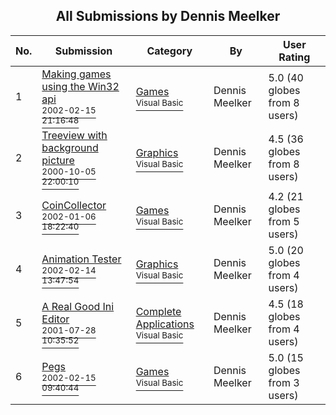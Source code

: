 ﻿<div align="center">

## All Submissions by Dennis Meelker

</div>

No.  | Submission | Category | By   | User Rating
---- | ---------- | -------- | ---- | -----------
1 | [Making games using the Win32 api<br /><sup>2002-02-15 21:16:48</sup>](https://github.com/Planet-Source-Code/dennis-meelker-making-games-using-the-win32-api__1-31838) | [Games<br /><sup>Visual Basic</sup>](../ByCategory/games__1-38.md) | Dennis Meelker | 5.0 (40 globes from 8 users)
2 | [Treeview with background picture<br /><sup>2000-10-05 22:00:10</sup>](https://github.com/Planet-Source-Code/dennis-meelker-treeview-with-background-picture__1-11915) | [Graphics<br /><sup>Visual Basic</sup>](../ByCategory/graphics__1-46.md) | Dennis Meelker | 4.5 (36 globes from 8 users)
3 | [CoinCollector<br /><sup>2002-01-06 18:22:40</sup>](https://github.com/Planet-Source-Code/dennis-meelker-coincollector__1-31800) | [Games<br /><sup>Visual Basic</sup>](../ByCategory/games__1-38.md) | Dennis Meelker | 4.2 (21 globes from 5 users)
4 | [Animation Tester<br /><sup>2002-02-14 13:47:54</sup>](https://github.com/Planet-Source-Code/dennis-meelker-animation-tester__1-31789) | [Graphics<br /><sup>Visual Basic</sup>](../ByCategory/graphics__1-46.md) | Dennis Meelker | 5.0 (20 globes from 4 users)
5 | [A Real Good Ini Editor<br /><sup>2001-07-28 10:35:52</sup>](https://github.com/Planet-Source-Code/dennis-meelker-a-real-good-ini-editor__1-25599) | [Complete Applications<br /><sup>Visual Basic</sup>](../ByCategory/complete-applications__1-27.md) | Dennis Meelker | 4.5 (18 globes from 4 users)
6 | [Pegs<br /><sup>2002-02-15 09:40:44</sup>](https://github.com/Planet-Source-Code/dennis-meelker-pegs__1-31819) | [Games<br /><sup>Visual Basic</sup>](../ByCategory/games__1-38.md) | Dennis Meelker | 5.0 (15 globes from 3 users)
